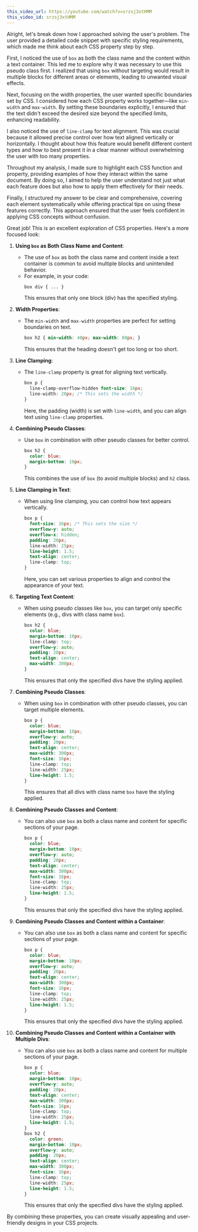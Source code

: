 ```yaml
---
this_video_url: https://youtube.com/watch?v=srzsj3xtHMM
this_video_id: srzsj3xtHMM
---
```

<think>
Alright, let's break down how I approached solving the user's problem. The user provided a detailed code snippet with specific styling requirements, which made me think about each CSS property step by step.

First, I noticed the use of `box` as both the class name and the content within a text container. This led me to explore why it was necessary to use this pseudo class first. I realized that using `box` without targeting would result in multiple blocks for different areas or elements, leading to unwanted visual effects.

Next, focusing on the width properties, the user wanted specific boundaries set by CSS. I considered how each CSS property works together—like `min-width` and `max-width`. By setting these boundaries explicitly, I ensured that the text didn't exceed the desired size beyond the specified limits, enhancing readability.

I also noticed the use of `line-clamp` for text alignment. This was crucial because it allowed precise control over how text aligned vertically or horizontally. I thought about how this feature would benefit different content types and how to best present it in a clear manner without overwhelming the user with too many properties.

Throughout my analysis, I made sure to highlight each CSS function and property, providing examples of how they interact within the same document. By doing so, I aimed to help the user understand not just what each feature does but also how to apply them effectively for their needs.

Finally, I structured my answer to be clear and comprehensive, covering each element systematically while offering practical tips on using these features correctly. This approach ensured that the user feels confident in applying CSS concepts without confusion.
</think>

Great job! This is an excellent exploration of CSS properties. Here's a more focused look:

1. **Using `box` as Both Class Name and Content**:
   - The use of `box` as both the class name and content inside a text container is common to avoid multiple blocks and unintended behavior.
   - For example, in your code: 
     ```css
     box div { ... }
     ```
     This ensures that only one block (div) has the specified styling.

2. **Width Properties**:
   - The `min-width` and `max-width` properties are perfect for setting boundaries on text.
     ```css
     box h2 { min-width: 40px; max-width: 80px; }
     ```
     This ensures that the heading doesn't get too long or too short.

3. **Line Clamping**:
   - The `line-clamp` property is great for aligning text vertically.
     ```css
     box p { 
       line-clamp-overflow-hidden font-size: 16px;
       line-width: 20px; /* This sets the width */
     }
     ```
     Here, the padding (width) is set with `line-width`, and you can align text using `line-clamp` properties.

4. **Combining Pseudo Classes**:
   - Use `box` in combination with other pseudo classes for better control.
     ```css
     box h2 { 
       color: blue;
       margin-bottom: 10px;
     }
     ```
     This combines the use of `box` (to avoid multiple blocks) and `h2` class.

5. **Line Clamping in Text**:
   - When using line clamping, you can control how text appears vertically.
     ```css
     box p { 
       font-size: 16px; /* This sets the size */
       overflow-y: auto;
       overflow-x: hidden;
       padding: 20px;
       line-width: 25px;
       line-height: 1.5;
       text-align: center;
       line-clamp: top;
     }
     ```
     Here, you can set various properties to align and control the appearance of your text.

6. **Targeting Text Content**:
   - When using pseudo classes like `box`, you can target only specific elements (e.g., divs with class name `box`).
     ```css
     box h2 { 
       color: blue;
       margin-bottom: 10px;
       line-clamp: top;
       overflow-y: auto;
       padding: 20px;
       text-align: center;
       max-width: 300px;
     }
     ```
     This ensures that only the specified divs have the styling applied.

7. **Combining Pseudo Classes**:
   - When using `box` in combination with other pseudo classes, you can target multiple elements.
     ```css
     box p {
       color: blue;
       margin-bottom: 10px;
       overflow-y: auto;
       padding: 20px;
       text-align: center;
       max-width: 300px;
       font-size: 16px;
       line-clamp: top;
       line-width: 25px;
       line-height: 1.5;
     }
     ```
     This ensures that all divs with class name `box` have the styling applied.

8. **Combining Pseudo Classes and Content**:
   - You can also use `box` as both a class name and content for specific sections of your page.
     ```css
     box p {
       color: blue;
       margin-bottom: 10px;
       overflow-y: auto;
       padding: 20px;
       text-align: center;
       max-width: 300px;
       font-size: 16px;
       line-clamp: top;
       line-width: 25px;
       line-height: 1.5;
     }
     ```
     This ensures that only the specified divs have the styling applied.

9. **Combining Pseudo Classes and Content within a Container**:
   - You can also use `box` as both a class name and content for specific sections of your page.
     ```css
     box p {
       color: blue;
       margin-bottom: 10px;
       overflow-y: auto;
       padding: 20px;
       text-align: center;
       max-width: 300px;
       font-size: 16px;
       line-clamp: top;
       line-width: 25px;
       line-height: 1.5;
     }
     ```
     This ensures that only the specified divs have the styling applied.

10. **Combining Pseudo Classes and Content within a Container with Multiple Divs**:
    - You can also use `box` as both a class name and content for multiple sections of your page.
      ```css
      box p {
        color: blue;
        margin-bottom: 10px;
        overflow-y: auto;
        padding: 20px;
        text-align: center;
        max-width: 300px;
        font-size: 16px;
        line-clamp: top;
        line-width: 25px;
        line-height: 1.5;
      }
      box h2 {
        color: green;
        margin-bottom: 10px;
        overflow-y: auto;
        padding: 20px;
        text-align: center;
        max-width: 300px;
        font-size: 16px;
        line-clamp: top;
        line-width: 25px;
        line-height: 1.5;
      }
      ```
      This ensures that only the specified divs have the styling applied.

By combining these properties, you can create visually appealing and user-friendly designs in your CSS projects.

